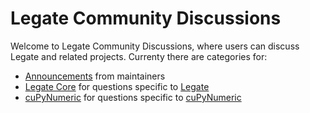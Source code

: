 # Legate Community Discussions

Welcome to Legate Community Discussions, where users can discuss Legate and related projects. Currenty there are categories for:

* [Announcements](https://github.com/nv-legate/discussion/discussions/categories/announcements) from maintainers
* [Legate Core](https://github.com/nv-legate/discussion/discussions/categories/legate) for questions specific to [Legate](https://docs.nvidia.com/legate/latest/)
* [cuPyNumeric](https://github.com/nv-legate/discussion/discussions/categories/cupynumeric) for questions specific to [cuPyNumeric](https://docs.nvidia.com/cupynumeric/latest/)
